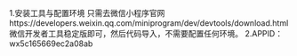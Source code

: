 1.安装工具与配置环境
只需去微信小程序官网https://developers.weixin.qq.com/miniprogram/dev/devtools/download.html
微信开发者工具稳定版即可，然后代码导入，不需要配置任何环境。
2.APPID：wx5c165669ec2a08ab

